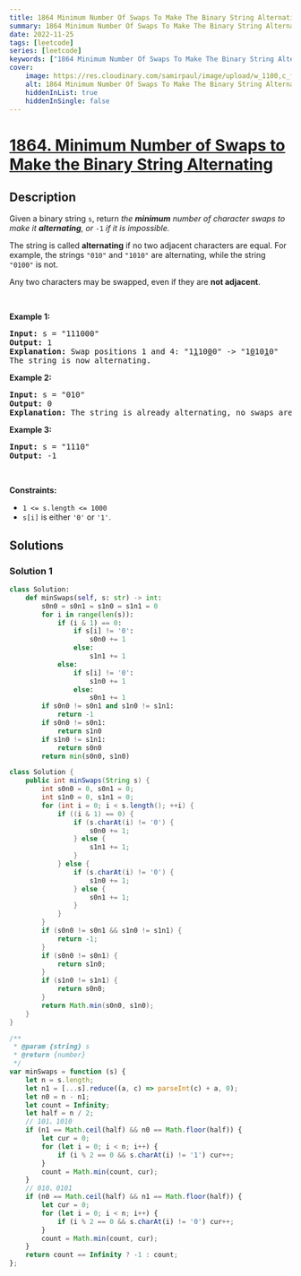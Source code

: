 ```yaml
---
title: 1864 Minimum Number Of Swaps To Make The Binary String Alternating
summary: 1864 Minimum Number Of Swaps To Make The Binary String Alternating LeetCode Solution Explained
date: 2022-11-25
tags: [leetcode]
series: [leetcode]
keywords: ["1864 Minimum Number Of Swaps To Make The Binary String Alternating LeetCode Solution Explained in all languages", "1864 Minimum Number Of Swaps To Make The Binary String Alternating", "LeetCode", "leetcode solution in Python3 C++ Java Go PHP Ruby Swift TypeScript Rust C# JavaScript C", "GeeksforGeeks", "InterviewBit", "Coding Ninjas", "HackerRank", "HackerEarth", "CodeChef", "TopCoder", "AlgoExpert", "freeCodeCamp", "Codeforces", "GitHub", "AtCoder", "Samir Paul"]
cover:
    image: https://res.cloudinary.com/samirpaul/image/upload/w_1100,c_fit,co_rgb:FFFFFF,l_text:Arial_75_bold:1864 Minimum Number Of Swaps To Make The Binary String Alternating - Solution Explained/problem-solving.webp
    alt: 1864 Minimum Number Of Swaps To Make The Binary String Alternating
    hiddenInList: true
    hiddenInSingle: false
---
```



# [1864. Minimum Number of Swaps to Make the Binary String Alternating](https://leetcode.com/problems/minimum-number-of-swaps-to-make-the-binary-string-alternating)


## Description

<p>Given a binary string <code>s</code>, return <em>the <strong>minimum</strong> number of character swaps to make it <strong>alternating</strong>, or </em><code>-1</code><em> if it is impossible.</em></p>

<p>The string is called <strong>alternating</strong> if no two adjacent characters are equal. For example, the strings <code>&quot;010&quot;</code> and <code>&quot;1010&quot;</code> are alternating, while the string <code>&quot;0100&quot;</code> is not.</p>

<p>Any two characters may be swapped, even if they are&nbsp;<strong>not adjacent</strong>.</p>

<p>&nbsp;</p>
<p><strong class="example">Example 1:</strong></p>

<pre>
<strong>Input:</strong> s = &quot;111000&quot;
<strong>Output:</strong> 1
<strong>Explanation:</strong> Swap positions 1 and 4: &quot;1<u>1</u>10<u>0</u>0&quot; -&gt; &quot;1<u>0</u>10<u>1</u>0&quot;
The string is now alternating.
</pre>

<p><strong class="example">Example 2:</strong></p>

<pre>
<strong>Input:</strong> s = &quot;010&quot;
<strong>Output:</strong> 0
<strong>Explanation:</strong> The string is already alternating, no swaps are needed.
</pre>

<p><strong class="example">Example 3:</strong></p>

<pre>
<strong>Input:</strong> s = &quot;1110&quot;
<strong>Output:</strong> -1
</pre>

<p>&nbsp;</p>
<p><strong>Constraints:</strong></p>

<ul>
	<li><code>1 &lt;= s.length &lt;= 1000</code></li>
	<li><code>s[i]</code> is either <code>&#39;0&#39;</code> or <code>&#39;1&#39;</code>.</li>
</ul>

## Solutions

### Solution 1

<!-- tabs:start -->

```python
class Solution:
    def minSwaps(self, s: str) -> int:
        s0n0 = s0n1 = s1n0 = s1n1 = 0
        for i in range(len(s)):
            if (i & 1) == 0:
                if s[i] != '0':
                    s0n0 += 1
                else:
                    s1n1 += 1
            else:
                if s[i] != '0':
                    s1n0 += 1
                else:
                    s0n1 += 1
        if s0n0 != s0n1 and s1n0 != s1n1:
            return -1
        if s0n0 != s0n1:
            return s1n0
        if s1n0 != s1n1:
            return s0n0
        return min(s0n0, s1n0)
```

```java
class Solution {
    public int minSwaps(String s) {
        int s0n0 = 0, s0n1 = 0;
        int s1n0 = 0, s1n1 = 0;
        for (int i = 0; i < s.length(); ++i) {
            if ((i & 1) == 0) {
                if (s.charAt(i) != '0') {
                    s0n0 += 1;
                } else {
                    s1n1 += 1;
                }
            } else {
                if (s.charAt(i) != '0') {
                    s1n0 += 1;
                } else {
                    s0n1 += 1;
                }
            }
        }
        if (s0n0 != s0n1 && s1n0 != s1n1) {
            return -1;
        }
        if (s0n0 != s0n1) {
            return s1n0;
        }
        if (s1n0 != s1n1) {
            return s0n0;
        }
        return Math.min(s0n0, s1n0);
    }
}
```

```js
/**
 * @param {string} s
 * @return {number}
 */
var minSwaps = function (s) {
    let n = s.length;
    let n1 = [...s].reduce((a, c) => parseInt(c) + a, 0);
    let n0 = n - n1;
    let count = Infinity;
    let half = n / 2;
    // 101、1010
    if (n1 == Math.ceil(half) && n0 == Math.floor(half)) {
        let cur = 0;
        for (let i = 0; i < n; i++) {
            if (i % 2 == 0 && s.charAt(i) != '1') cur++;
        }
        count = Math.min(count, cur);
    }
    // 010、0101
    if (n0 == Math.ceil(half) && n1 == Math.floor(half)) {
        let cur = 0;
        for (let i = 0; i < n; i++) {
            if (i % 2 == 0 && s.charAt(i) != '0') cur++;
        }
        count = Math.min(count, cur);
    }
    return count == Infinity ? -1 : count;
};
```

<!-- tabs:end -->

<!-- end -->
